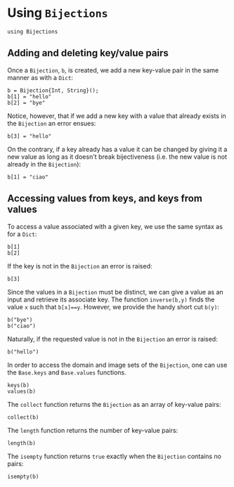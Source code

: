 # Using `Bijections`

```@setup example
using Bijections
```

## Adding and deleting key/value pairs

Once a `Bijection`, `b`, is created, we add a new key-value pair in
the same manner as with a `Dict`:

```@repl example
b = Bijection{Int, String}();
b[1] = "hello"
b[2] = "bye"
```
Notice, however, that if we add a new key with a value that already
exists in the `Bijection` an error ensues:

```@repl example
b[3] = "hello"
```

On the contrary, if a key already has a value it can be changed by giving
it a new value as long as it doesn't break bijectiveness (i.e. the new
value is not already in the `Bijection`):

```@repl example
b[1] = "ciao"
```

## Accessing values from keys, and keys from values

To access a value associated with a given key, we use the same syntax
as for a `Dict`:

```@repl example
b[1]
b[2]
```

If the key is not in the `Bijection` an error is raised:

```@repl example
b[3]
```

Since the values in a `Bijection` must be distinct, we can give a
value as an input and retrieve its associate key. The function
`inverse(b,y)` finds the value `x` such that `b[x]==y`. However, we
provide the handy short cut `b(y)`:

```@repl example
b("bye")
b("ciao")
```

Naturally, if the requested value is not in the `Bijection` an error
is raised:

```@repl example
b("hello")
```

In order to access the domain and image sets of the `Bijection`, one can
use the `Base.keys` and `Base.values` functions.

```@repl example
keys(b)
values(b)
```

The `collect` function returns the `Bijection` as an array of
key-value pairs:

```@repl example
collect(b)
```

The `length` function returns the number of key-value pairs:

```@repl example
length(b)
```

The `isempty` function returns `true` exactly when the `Bijection`
contains no pairs:

```@repl example
isempty(b)
```

